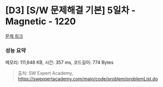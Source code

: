 # [D3] [S/W 문제해결 기본] 5일차 - Magnetic - 1220 

[문제 링크](https://swexpertacademy.com/main/code/problem/problemDetail.do?contestProbId=AV14hwZqABsCFAYD) 

### 성능 요약

메모리: 111,648 KB, 시간: 357 ms, 코드길이: 774 Bytes



> 출처: SW Expert Academy, https://swexpertacademy.com/main/code/problem/problemList.do